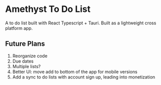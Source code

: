 # Amethyst To Do List
A to do list built with React Typescript + Tauri. Built as a lightweight cross platform app.

## Future Plans
1. Reorganize code
4. Due dates
5. Multiple lists?
2. Better UI: move add to bottom of the app for mobile versions
3. Add a sync to do lists with account sign up, leading into monetization